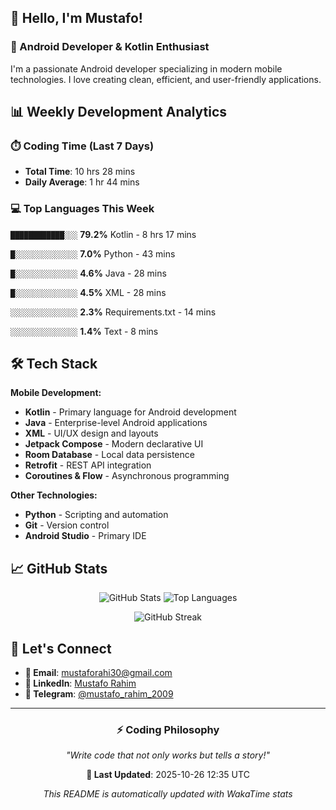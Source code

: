 ## 👋 Hello, I'm Mustafo!

### 🚀 Android Developer & Kotlin Enthusiast

I'm a passionate Android developer specializing in modern mobile technologies. I love creating clean, efficient, and user-friendly applications.

## 📊 Weekly Development Analytics

### ⏱️ Coding Time (Last 7 Days)
- **Total Time**: 10 hrs 28 mins
- **Daily Average**: 1 hr 44 mins

### 💻 Top Languages This Week


`████████████░░░` **79.2%** Kotlin - 8 hrs 17 mins

`█░░░░░░░░░░░░░░` **7.0%** Python - 43 mins

`█░░░░░░░░░░░░░░` **4.6%** Java - 28 mins

`█░░░░░░░░░░░░░░` **4.5%** XML - 28 mins

`░░░░░░░░░░░░░░░` **2.3%** Requirements.txt - 14 mins

`░░░░░░░░░░░░░░░` **1.4%** Text - 8 mins


## 🛠️ Tech Stack

**Mobile Development:**
- **Kotlin** - Primary language for Android development
- **Java** - Enterprise-level Android applications  
- **XML** - UI/UX design and layouts
- **Jetpack Compose** - Modern declarative UI
- **Room Database** - Local data persistence
- **Retrofit** - REST API integration
- **Coroutines & Flow** - Asynchronous programming

**Other Technologies:**
- **Python** - Scripting and automation
- **Git** - Version control
- **Android Studio** - Primary IDE

## 📈 GitHub Stats

<div align="center">

![GitHub Stats](https://github-readme-stats.vercel.app/api?username=Developer-Mustafo&show_icons=true&theme=radical&hide_border=true)
![Top Languages](https://github-readme-stats.vercel.app/api/top-langs/?username=Developer-Mustafo&layout=compact&theme=radical&hide_border=true)

![GitHub Streak](https://github-readme-streak-stats.herokuapp.com/?user=Developer-Mustafo&theme=radical&hide_border=true)

</div>

## 🤝 Let's Connect

- **📧 Email**: mustaforahi30@gmail.com
- **💼 LinkedIn**: [Mustafo Rahim](https://www.linkedin.com/in/mustafo-rahim-4a0384324)
- **📱 Telegram**: [@mustafo_rahim_2009](https://t.me/mustafo_rahim_2009)

---

<div align="center">

### ⚡ Coding Philosophy
*"Write code that not only works but tells a story!"*

**📅 Last Updated**: 2025-10-26 12:35 UTC

*This README is automatically updated with WakaTime stats*

</div>
